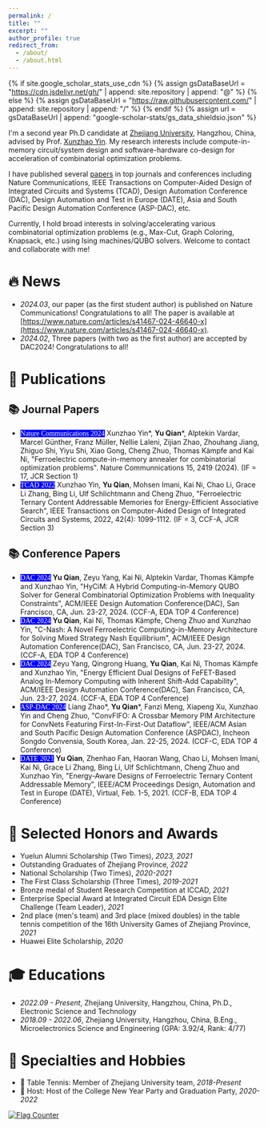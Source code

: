 ```yaml
---
permalink: /
title: ""
excerpt: ""
author_profile: true
redirect_from: 
  - /about/
  - /about.html
---
```


{% if site.google_scholar_stats_use_cdn %}
{% assign gsDataBaseUrl = "https://cdn.jsdelivr.net/gh/" | append: site.repository | append: "@" %}
{% else %}
{% assign gsDataBaseUrl = "https://raw.githubusercontent.com/" | append: site.repository | append: "/" %}
{% endif %}
{% assign url = gsDataBaseUrl | append: "google-scholar-stats/gs_data_shieldsio.json" %}

<span class='anchor' id='about-me'></span>

I'm a second year Ph.D candidate at [Zhejiang University](https://www.zju.edu.cn/), Hangzhou, China, advised by Prof. [Xunzhao Yin](https://person.zju.edu.cn/en/xunzhaoyin). My research interests include compute-in-memory circuit/system design and software-hardware co-design for acceleration of combinatorial optimization problems. 

I have published several [papers](https://scholar.google.com/citations?user=RoH8vVYAAAAJ) in top journals and conferences including Nature Communications, IEEE Transactions on Computer-Aided Design of Integrated Circuits and Systems (TCAD), Design Automation Conference (DAC), Design Automation and Test in Europe (DATE),  Asia and South Pacific Design Automation Conference (ASP-DAC), etc. 

Currently, I hold broad interests in solving/accelerating various combinatorial optimization problems (e.g., Max-Cut, Graph Coloring, Knapsack, etc.) using Ising machines/QUBO solvers. Welcome to contact and collaborate with me!
  


<span class='anchor' id='-news'></span>

# 🔥 News
- *2024.03*, our paper (as the first student author) is published on Nature Communications! Congratulations to all! The paper is available at [https://www.nature.com/articles/s41467-024-46640-x](https://www.nature.com/articles/s41467-024-46640-x).
- *2024.02*, Three papers (with two as the first author) are accepted by DAC2024! Congratulations to all!

 
<span class='anchor' id='-publications'></span>

# 📝 Publications
## 📚 Journal Papers
- <span style="background-color:blue; color:white; font-family: 'Special Elite', cursive;">Nature Communications 2024</span> Xunzhao Yin\*, **Yu Qian**\*, Alptekin Vardar, Marcel Günther, Franz Müller, Nellie Laleni, Zijian Zhao, Zhouhang Jiang, Zhiguo Shi, Yiyu Shi, Xiao Gong, Cheng Zhuo, Thomas Kämpfe and Kai Ni, "Ferroelectric compute-in-memory annealer for combinatorial optimization problems". Nature Communnications 15, 2419 (2024). (IF = 17, JCR Section 1)
- <span style="background-color:blue; color:white; font-family: 'Special Elite', cursive;">TCAD 2022</span> Xunzhao Yin, **Yu Qian**, Mohsen Imani, Kai Ni, Chao Li, Grace Li Zhang, Bing Li, Ulf Schlichtmann and Cheng Zhuo, "Ferroelectric Ternary Content Addressable Memories for Energy-Efficient Associative Search", IEEE Transactions on Computer-Aided Design of Integrated Circuits and Systems, 2022, 42(4): 1099-1112. (IF = 3, CCF-A, JCR Section 3)

## 📚 Conference Papers
- <span style="background-color:blue; color:white; font-family: 'Special Elite', cursive;">DAC 2024</span> **Yu Qian**, Zeyu Yang, Kai Ni, Alptekin Vardar, Thomas Kämpfe and Xunzhao Yin, "HyCiM: A Hybrid Computing-in-Memory QUBO Solver for General Combinatorial Optimization Problems with Inequality Constraints", ACM/IEEE Design Automation Conference(DAC), San Francisco, CA, Jun. 23-27, 2024. (CCF-A, EDA TOP 4 Conference)
- <span style="background-color:blue; color:white; font-family: 'Special Elite', cursive;">DAC 2024</span> **Yu Qian**, Kai Ni, Thomas Kämpfe, Cheng Zhuo and Xunzhao Yin, "C-Nash: A Novel Ferroelectric Computing-in-Memory Architecture for Solving Mixed Strategy Nash Equilibrium", ACM/IEEE Design Automation Conference(DAC), San Francisco, CA, Jun. 23-27, 2024. (CCF-A, EDA TOP 4 Conference)
- <span style="background-color:blue; color:white; font-family: 'Special Elite', cursive;">DAC 2024</span> Zeyu Yang, Qingrong Huang, **Yu Qian**, Kai Ni, Thomas Kämpfe and Xunzhao Yin, "Energy Efficient Dual Designs of FeFET-Based Analog In-Memory Computing with Inherent Shift-Add Capability", ACM/IEEE Design Automation Conference(DAC), San Francisco, CA, Jun. 23-27, 2024. (CCF-A, EDA TOP 4 Conference)
- <span style="background-color:blue; color:white; font-family: 'Special Elite', cursive;">ASP-DAC 2024</span> Liang Zhao\*, **Yu Qian**\*, Fanzi Meng, Xiapeng Xu, Xunzhao Yin and Cheng Zhuo, "ConvFIFO: A Crossbar Memory PIM Architecture for ConvNets Featuring First-In-First-Out Dataflow", IEEE/ACM Asian and South Pacific Design Automation Conference (ASPDAC),  Incheon Songdo Convensia, South Korea, Jan. 22-25, 2024. (CCF-C, EDA TOP 4 Conference)
- <span style="background-color:blue; color:white; font-family: 'Special Elite', cursive;">DATE 2021</span> **Yu Qian**, Zhenhao Fan, Haoran Wang, Chao Li, Mohsen Imani, Kai Ni, Grace Li Zhang, Bing Li, Ulf Schlichtmann, Cheng Zhuo and Xunzhao Yin, "Energy-Aware Designs of Ferroelectric Ternary Content Addressable Memory", IEEE/ACM Proceedings Design, Automation and Test in Europe (DATE), Virtual, Feb. 1-5, 2021. (CCF-B, EDA TOP 4 Conference)

<span class='anchor' id='-honors'></span>

# 🏅 Selected Honors and Awards

- Yuelun Alumni Scholarship (Two Times), *2023, 2021*
- Outstanding Graduates of Zhejiang Province, *2022*
- National Scholarship (Two Times), *2020-2021*
- The First Class Scholarship (Three Times), *2019-2021*
- Bronze medal of Student Research Competition at ICCAD, *2021*
- Enterprise Special Award at Integrated Circuit EDA Design Elite Challenge (Team Leader), *2021* 
- 2nd place (men's team) and 3rd place (mixed doubles) in the table tennis competition of the 16th University Games of Zhejiang Province, *2021*
- Huawei Elite Scholarship, *2020*

<span class='anchor' id='-educations'></span>

# 🎓 Educations

- *2022.09 - Present*, Zhejiang University, Hangzhou, China, Ph.D., Electronic Science and Technology
- *2018.09 - 2022.06*, Zhejiang University, Hangzhou, China, B.Eng., Microelectronics Science and Engineering (GPA: 3.92/4, Rank: 4/77)

<span class='anchor' id='-hobby'></span>

# 🏃 Specialties and Hobbies

- 🏓 Table Tennis:  Member of Zhejiang University team, *2018-Present*
- 🎤 Host: Host of the College New Year Party and Graduation Party, *2020-2022*


<a href="https://info.flagcounter.com/ang3"><img src="https://s11.flagcounter.com/count2/ang3/bg_FFFFFF/txt_000000/border_CCCCCC/columns_2/maxflags_10/viewers_0/labels_0/pageviews_0/flags_0/percent_0/" alt="Flag Counter" border="0"></a>
